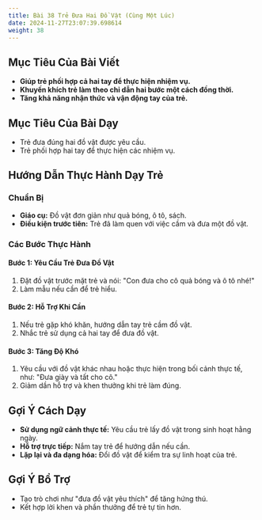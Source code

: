 ```yaml
---
title: Bài 38 Trẻ Đưa Hai Đồ Vật (Cùng Một Lúc)
date: 2024-11-27T23:07:39.698614
weight: 38
---
```


## Mục Tiêu Của Bài Viết
- **Giúp trẻ phối hợp cả hai tay để thực hiện nhiệm vụ.**
- **Khuyến khích trẻ làm theo chỉ dẫn hai bước một cách đồng thời.**
- **Tăng khả năng nhận thức và vận động tay của trẻ.**

## Mục Tiêu Của Bài Dạy
- Trẻ đưa đúng hai đồ vật được yêu cầu.
- Trẻ phối hợp hai tay để thực hiện các nhiệm vụ.

## Hướng Dẫn Thực Hành Dạy Trẻ

### Chuẩn Bị
- **Giáo cụ:** Đồ vật đơn giản như quả bóng, ô tô, sách.
- **Điều kiện trước tiên:** Trẻ đã làm quen với việc cầm và đưa một đồ vật.

### Các Bước Thực Hành
#### Bước 1: Yêu Cầu Trẻ Đưa Đồ Vật
1. Đặt đồ vật trước mặt trẻ và nói: "Con đưa cho cô quả bóng và ô tô nhé!"
2. Làm mẫu nếu cần để trẻ hiểu.

#### Bước 2: Hỗ Trợ Khi Cần
1. Nếu trẻ gặp khó khăn, hướng dẫn tay trẻ cầm đồ vật.
2. Nhắc trẻ sử dụng cả hai tay để đưa đồ vật.

#### Bước 3: Tăng Độ Khó
1. Yêu cầu với đồ vật khác nhau hoặc thực hiện trong bối cảnh thực tế, như: "Đưa giày và tất cho cô."
2. Giảm dần hỗ trợ và khen thưởng khi trẻ làm đúng.

## Gợi Ý Cách Dạy
- **Sử dụng ngữ cảnh thực tế:** Yêu cầu trẻ lấy đồ vật trong sinh hoạt hằng ngày.
- **Hỗ trợ trực tiếp:** Nắm tay trẻ để hướng dẫn nếu cần.
- **Lặp lại và đa dạng hóa:** Đổi đồ vật để kiểm tra sự linh hoạt của trẻ.

## Gợi Ý Bổ Trợ
- Tạo trò chơi như "đưa đồ vật yêu thích" để tăng hứng thú.
- Kết hợp lời khen và phần thưởng để trẻ tự tin hơn.

